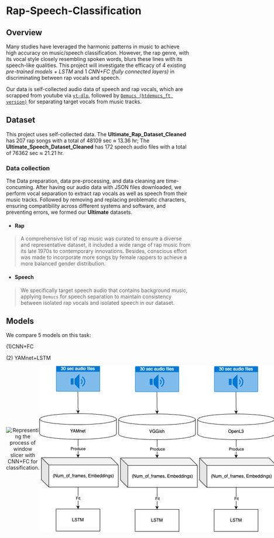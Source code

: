 # Rap-Speech-Classification
## Overview
Many studies have leveraged the harmonic patterns in music to achieve high accuracy on music/speech classification. However, the rap genre, with its vocal style closely resembling spoken words, blurs these lines with its speech-like qualities. This project will investigate the efficacy of 4 existing *pre-trained models + LSTM* and 1 *CNN+FC (fully connected layers)* in discriminating between rap vocals and speech. 

Our data is self-collected audio data of speech and rap vocals, which are scrapped from youtube via [`yt-dlp`](https://github.com/yt-dlp/yt-dlp), followed by [`Demucs (htdemucs_ft version)`](https://github.com/facebookresearch/demucs) for separating target vocals from music tracks.

## Dataset
This project uses self-collected data. The **Ultimate_Rap_Dataset_Cleaned** has 207 rap songs with a total of 48109 sec ≈ 13.36 hr; The **Ultimate_Speech_Dataset_Cleaned** has 172 speech audio files with a total of 76362 sec ≈ 21.21 hr. 

### Data collection
The Data preparation, data pre-processing, and data cleaning are time-concuming. After having our audio data with JSON files downloaded, we perform vocal separation to extract rap vocals as well as speech from their music tracks. Followed by removing and replacing problematic characters, ensuring compatibility across different systems and software, and preventing errors, we formed our **Ultimate** datasets.

- #### Rap
> A comprehensive list of rap music was curated to ensure a diverse and representative dataset, it included a wide range of rap music from its late 1970s to contemporary innovations. Besides, conscious effort was made to incorporate more songs by female rappers to achieve a more balanced gender distribution.

- #### Speech
> We specifically target speech audio that contains background music, applying `Demucs` for speech separation to maintain consistency between isolated rap vocals and isolated speech in our dataset.

## Models
We compare 5 models on this task: 

(1)CNN+FC 
<!-- <p align="center">
<img src="./CNN+FC_LSTM.png" alt="Representing the process of window slicer with CNN+FC for classification."
width="100px"></p> -->

(2) YAMnet+LSTM
<div style="text-align: center; display: flex; justify-content: space-around; align-items: center;">
    <img src="./CNN+FC_LSTM.png" alt="Representing the process of window slicer with CNN+FC for classification." width="400px">  
    <img src="./YAMnet_LSTM.png" alt="YAMnet extracting embeddings and feeding them to LSTM for classification." width="400px">
    <img src="./VGGish_LSTM.png" alt="VGGish extracting embeddings and feeding them to LSTM for classification." width="400px">
    <img src="./OpenL3_LSTM.png" alt="OpenL3 extracting embeddings and feeding them to LSTM for classification." width="400px">
    <img src="./PANNs_LSTM.png" alt="PANNs extracting embeddings and feeding them to LSTM for classification." width="400px">
</div>


